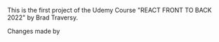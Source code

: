This is the first project of the Udemy Course "REACT FRONT TO BACK 2022" by Brad Traversy. 

Changes made by 
